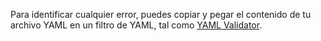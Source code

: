 Para identificar cualquier error, puedes copiar y pegar el contenido de tu archivo YAML en un filtro de YAML, tal como [YAML Validator](http://codebeautify.org/yaml-validator).
